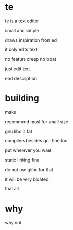 # te

te is a text editor

small and simple

draws inspiration from ed

it only edits text

no feature creep no bloat

just edit text

end description

# building

make

recommend musl for small size

gnu libc is fat

compilers besides gcc fine too

put wherever you want

static linking fine

do not use glibc for that

it will be very bloated

that all

# why

why not
